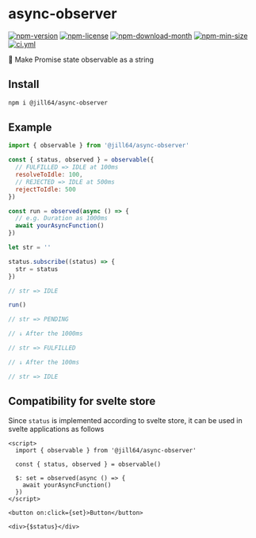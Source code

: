 <!----- BEGIN GHOST DOCS HEADER ----->

# async-observer

[![npm-version](https://img.shields.io/npm/v/@jill64/async-observer)](https://npmjs.com/package/@jill64/async-observer) [![npm-license](https://img.shields.io/npm/l/@jill64/async-observer)](https://npmjs.com/package/@jill64/async-observer) [![npm-download-month](https://img.shields.io/npm/dm/@jill64/async-observer)](https://npmjs.com/package/@jill64/async-observer) [![npm-min-size](https://img.shields.io/bundlephobia/min/@jill64/async-observer)](https://npmjs.com/package/@jill64/async-observer) [![ci.yml](https://github.com/jill64/async-observer/actions/workflows/ci.yml/badge.svg)](https://github.com/jill64/async-observer/actions/workflows/ci.yml)

🔭 Make Promise state observable as a string

## Install

```sh
npm i @jill64/async-observer
```

<!----- END GHOST DOCS HEADER ----->

## Example

```js
import { observable } from '@jill64/async-observer'

const { status, observed } = observable({
  // FULFILLED => IDLE at 100ms
  resolveToIdle: 100,
  // REJECTED => IDLE at 500ms
  rejectToIdle: 500
})

const run = observed(async () => {
  // e.g. Duration as 1000ms
  await yourAsyncFunction()
})

let str = ''

status.subscribe((status) => {
  str = status
})

// str => IDLE

run()

// str => PENDING

// ↓ After the 1000ms

// str => FULFILLED

// ↓ After the 100ms

// str => IDLE
```

## Compatibility for svelte store

Since `status` is implemented according to svelte store, it can be used in svelte applications as follows

```svelte
<script>
  import { observable } from '@jill64/async-observer'

  const { status, observed } = observable()

  $: set = observed(async () => {
    await yourAsyncFunction()
  })
</script>

<button on:click={set}>Button</button>

<div>{$status}</div>
```
